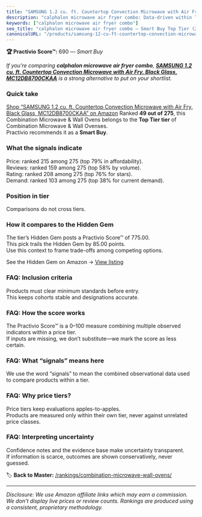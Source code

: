```yaml
---
title: "SAMSUNG 1.2 cu. ft. Countertop Convection Microwave with Air Fry, Black Glass, MC12DB8700CKAA"
description: "calphalon microwave air fryer combo: Data-driven within Top Tier ranking using the Practivio Score™. Positioned by quality, value, demand, findability, momentu…"
keywords: ["calphalon microwave air fryer combo"]
seo_title: "calphalon microwave air fryer combo — Smart Buy Top Tier (2025)"
canonicalURL: "/products/samsung-12-cu-ft-countertop-convection-microwave-with-air-fry-black-glass-mc12db8700ckaa-B0D9WS7LZ3/"
---
```


**🏆 Practivio Score™:** 690 — _Smart Buy_


*If you're comparing **calphalon microwave air fryer combo**, **[SAMSUNG 1.2 cu. ft. Countertop Convection Microwave with Air Fry, Black Glass, MC12DB8700CKAA](https://www.amazon.com/dp/B0D9WS7LZ3?tag=practivio-20)** is a strong alternative to put on your shortlist.*
### Quick take
[Shop “SAMSUNG 1.2 cu. ft. Countertop Convection Microwave with Air Fry, Black Glass, MC12DB8700CKAA” on Amazon](https://www.amazon.com/dp/B0D9WS7LZ3?tag=practivio-20)
Ranked **49 out of 275**, this Combination Microwave & Wall Ovens belongs to the **Top Tier tier** of Combination Microwave & Wall Ovenses.  
Practivio recommends it as a **Smart Buy**.

### What the signals indicate
Price: ranked 215 among 275 (top 79% in affordability).  
Reviews: ranked 159 among 275 (top 58% by volume).  
Rating: ranked 208 among 275 (top 76% for stars).  
Demand: ranked 103 among 275 (top 38% for current demand).

### Position in tier
Comparisons do not cross tiers.

### How it compares to the Hidden Gem
The tier’s Hidden Gem posts a Practivio Score™ of 775.00.  
This pick trails the Hidden Gem by 85.00 points.  
Use this context to frame trade-offs among competing options.  

See the Hidden Gem on Amazon → [View listing](https://www.amazon.com/dp/B081ZS7VSM?tag=practivio-20)

### FAQ: Inclusion criteria
Products must clear minimum standards before entry.  
This keeps cohorts stable and designations accurate.

### FAQ: How the score works
The Practivio Score™ is a 0–100 measure combining multiple observed indicators within a price tier.  
If inputs are missing, we don’t substitute—we mark the score as less certain.

### FAQ: What “signals” means here
We use the word “signals” to mean the combined observational data used to compare products within a tier.

### FAQ: Why price tiers?
Price tiers keep evaluations apples-to-apples.  
Products are measured only within their own tier, never against unrelated price classes.

### FAQ: Interpreting uncertainty
Confidence notes and the evidence base make uncertainty transparent.  
If information is scarce, outcomes are shown conservatively, never guessed.


🏷️ **Back to Master:** [/rankings/combination-microwave-wall-ovens/](/rankings/combination-microwave-wall-ovens/)

---
_Disclosure: We use Amazon affiliate links which may earn a commission. We don’t display live prices or review counts. Rankings are produced using a consistent, proprietary methodology._
